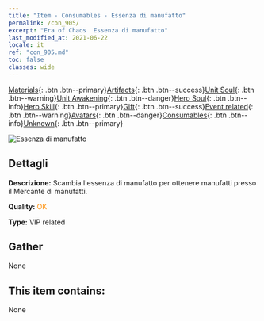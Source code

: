 ```yaml
---
title: "Item - Consumables - Essenza di manufatto"
permalink: /con_905/
excerpt: "Era of Chaos  Essenza di manufatto"
last_modified_at: 2021-06-22
locale: it
ref: "con_905.md"
toc: false
classes: wide
---
```

 [Materials](/ItemsIT/){: .btn .btn--primary}[Artifacts](/ItemsIT/Artifacts/){: .btn .btn--success}[Unit Soul](/ItemsIT/UnitSoul/){: .btn .btn--warning}[Unit Awakening](/ItemsIT/UnitAwakening/){: .btn .btn--danger}[Hero Soul](/ItemsIT/HeroSoul/){: .btn .btn--info}[Hero Skill](/ItemsIT/HeroSkill/){: .btn .btn--primary}[Gift](/ItemsIT/Gift/){: .btn .btn--success}[Event related](/ItemsIT/Events/){: .btn .btn--warning}[Avatars](/ItemsIT/Avatars/){: .btn .btn--danger}[Consumables](/ItemsIT/Consumables/){: .btn .btn--info}[Unknown](/ItemsIT/Unknown/){: .btn .btn--primary}

 ![Essenza di manufatto](/images/t/i_99.png)

## Dettagli
 **Descrizione:** Scambia l'essenza di manufatto per ottenere manufatti presso il Mercante di manufatti.

 **Quality:** <span style="color: #FF8C00">OK</span>

 **Type:** VIP related

## Gather

  None

## This item contains:

  None

